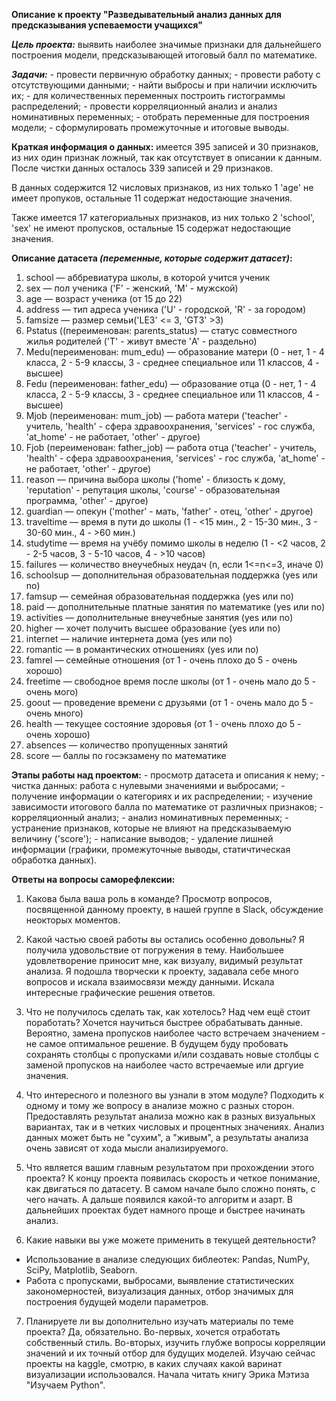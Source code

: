 **Описание к проекту "Разведывательный анализ данных для предсказывания успеваемости учащихся"**

**_Цель проекта:_** выявить наиболее значимые признаки для дальнейшего построения модели, предсказывающей итоговый балл по математике.

**_Задачи:_**
    - провести первичную обработку данных;
    - провести работу с отсутствующими данными;
    - найти выбросы и при наличии исключить их;
    - для количественных переменных построить гистограммы распределений;
    - провести корреляционный анализ и анализ номинативных переменных;
    - отобрать переменные для построения модели;
    - сформулировать промежуточные и итоговые выводы.

**Краткая информация о данных:** имеется 395 записей и 30 признаков, из них один признак ложный, так как отсутствует в описании к данным. После чистки данных осталось 339 записей и 29 признаков.

В данных содержится 12 числовых признаков, из них только 1 'age' не имеет пропуков, остальные 11 содержат недостающие значения.

Также имеется 17 категориальных признаков, из них только 2 'school', 'sex' не имеют пропусков, остальные 15 содержат недостающие значения.

**Описание датасета _(переменные, которые содержит датасет)_:**

1. school — аббревиатура школы, в которой учится ученик  
2. sex — пол ученика ('F' - женский, 'M' - мужской)  
3. age — возраст ученика (от 15 до 22)  
4. address — тип адреса ученика ('U' - городской, 'R' - за городом)  
5. famsize — размер семьи('LE3' <= 3, 'GT3' >3)  
6. Pstatus ((переименован: parents_status) — статус совместного жилья родителей ('T' - живут вместе 'A' - раздельно)  
7. Medu(переименован: mum_edu) — образование матери (0 - нет, 1 - 4 класса, 2 - 5-9 классы, 3 - среднее специальное или 11 классов, 4 - высшее)  
8. Fedu (переименован: father_edu) — образование отца (0 - нет, 1 - 4 класса, 2 - 5-9 классы, 3 - среднее специальное или 11 классов, 4 - высшее)  
9. Mjob (переименован: mum_job) — работа матери ('teacher' - учитель, 'health' - сфера здравоохранения, 'services' - гос служба, 'at_home' - не работает, 'other' - другое)  
10. Fjob (переименован: father_job) — работа отца ('teacher' - учитель, 'health' - сфера здравоохранения, 'services' - гос служба, 'at_home' - не работает, 'other' - другое)  
11. reason — причина выбора школы ('home' - близость к дому, 'reputation' - репутация школы, 'course' - образовательная программа, 'other' - другое)  
12. guardian — опекун ('mother' - мать, 'father' - отец, 'other' - другое)  
13. traveltime — время в пути до школы (1 - <15 мин., 2 - 15-30 мин., 3 - 30-60 мин., 4 - >60 мин.)  
14. studytime — время на учёбу помимо школы в неделю (1 - <2 часов, 2 - 2-5 часов, 3 - 5-10 часов, 4 - >10 часов)  
15. failures — количество внеучебных неудач (n, если 1<=n<=3, иначе 0)  
16. schoolsup — дополнительная образовательная поддержка (yes или no)  
17. famsup — семейная образовательная поддержка (yes или no)  
18. paid — дополнительные платные занятия по математике (yes или no)  
19. activities — дополнительные внеучебные занятия (yes или no)  
21. higher — хочет получить высшее образование (yes или no)  
22. internet — наличие интернета дома (yes или no)  
23. romantic — в романтических отношениях (yes или no)  
24. famrel — семейные отношения (от 1 - очень плохо до 5 - очень хорошо)  
25. freetime — свободное время после школы (от 1 - очень мало до 5 - очень мого)  
26. goout — проведение времени с друзьями (от 1 - очень мало до 5 - очень много)  
27. health — текущее состояние здоровья (от 1 - очень плохо до 5 - очень хорошо)  
28. absences — количество пропущенных занятий  
29. score — баллы по госэкзамену по математике  

**Этапы работы над проектом:**
    - просмотр датасета и описания к нему;
    - чистка данных: работа с нулевыми значениями и выбросами;
    - получение информации о категориях и их распределении;
    - изучение зависимости итогового балла по математике от различных признаков;
    - корреляционный анализ;
    - анализ номинативных переменных;
    - устранение признаков, которые не влияют на предсказываемую величину ('score');
    - написание выводов;
    - удаление лишней информации (графики, промежуточные выводы, статичтическая обработка данных).
    
**Ответы на вопросы саморефлексии:**

1. Какова была ваша роль в команде?
Просмотр вопросов, посвященной данному проекту, в нашей группе в Slack, обсуждение неокторых моментов.

2. Какой частью своей работы вы остались особенно довольны?
Я получила удовольствие от погружения в тему. Наибольшее удовлетворение приносит мне, как визуалу, видимый результат анализа. Я подошла творчески к проекту, задавала себе много вопросов и искала взаимосвязи между данными. Искала интересные графические решения ответов.

3. Что не получилось сделать так, как хотелось? Над чем ещё стоит поработать?
Хочется научиться быстрее обрабатывать данные. Вероятно, замена пропусков наиболее часто встречаем значением - не самое оптимальное решение. В будущем буду пробовать сохранять столбцы с пропусками и/или создавать новые столбцы с заменой пропусков на наиболее часто встречаемые или дргуие значения.

4. Что интересного и полезного вы узнали в этом модуле?
Подходить к одному и тому же вопросу в анализе можно с разных сторон. Предоставлять результат анализа можно как в разных визуальных вариантах, так и в четких числовых и процентных значениях. Анализ данных может быть не "сухим", а "живым", а результаты анализа очень зависят от хода мысли анализируемого.

5. Что является вашим главным результатом при прохождении этого проекта?
К концу проекта появилась скорость и четкое понимание, как двигаться по датасету. В самом начале было сложно понять, с чего начать. А дальше появился какой-то алгоритм и азарт. В дальнейших проектах будет намного проще и быстрее начинать анализ.

6. Какие навыки вы уже можете применить в текущей деятельности?
- Использование в анализе следующих библеотек: Pandas, NumPy, SciPy, Matplotlib, Seaborn.
- Работа с пропусками, выбросами, выявление статистических закономерностей, визуализация данных, отбор значимых для построения будущей модели параметров.

7. Планируете ли вы дополнительно изучать материалы по теме проекта?
Да, обязательно. Во-первых, хочется отработать собственный стиль. Во-вторых, изучить глубже вопросы корреляции значений и их точный отбор для будущих моделей. Изучаю сейчас проекты на kaggle, смотрю, в каких случаях какой варинат визуализации использовался. Начала читать книгу Эрика Мэтиза "Изучаем Python". 
